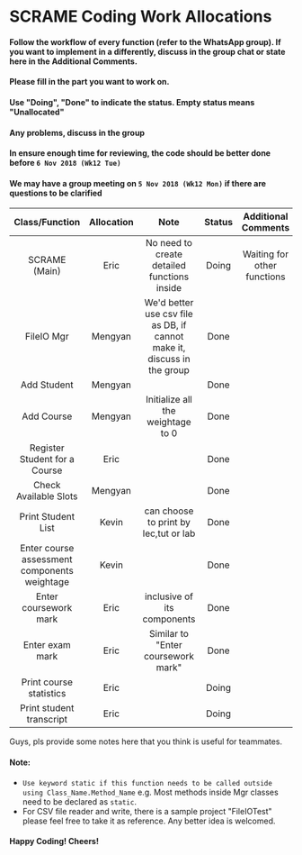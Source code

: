 # SCRAME Coding Work Allocations

#### Follow the workflow of every function (refer to the WhatsApp group). If you want to implement in a differently, discuss in the group chat or state here in the Additional Comments.
#### Please fill in the part you want to work on.
#### Use "Doing", "Done" to indicate the status. Empty status means "Unallocated"
#### Any problems, discuss in the group
#### In ensure enough time for reviewing, the code should be better done before `6 Nov 2018 (Wk12 Tue)`
#### We may have a group meeting on `5 Nov 2018 (Wk12 Mon)` if there are questions to be clarified

| Class/Function                              | Allocation  | Note      | Status   | Additional Comments| Testing Result |
| :-----------------------------------------: | :---------: | :------:  | :------: |:----------------:  |:----------------:  |
| SCRAME (Main)                               | Eric        | No need to create detailed functions inside | Doing | Waiting for other functions | --- |
| FileIO Mgr                                  | Mengyan     | We'd better use csv file as DB, if cannot make it, discuss in the group |Done | | Accepted |
| Add Student                                 | Mengyan     |           |   Done   |                    | Accepted |
| Add Course                                  | Mengyan     | Initialize all the weightage to 0 |  Done    | | Accepted |
| Register Student for a Course               | Eric        |           |  Done    | | Accepted |
| Check Available Slots                       | Mengyan     |           |    Done  | | Accepted |
| Print Student List                          | Kevin       |can choose to print by lec,tut or lab  | Done     |  | Accepted |
| Enter course assessment components weightage| Kevin       |           |       Done   |                    | |
| Enter coursework mark                       | Eric        | inclusive of its components |   Done   | | |
| Enter exam mark                             | Eric        | Similar to "Enter coursework mark" |   Done   | | Accepted |
| Print course statistics                     | Eric        |           |   Doing  |                    | |
| Print student transcript                    | Eric        |           |   Doing  |                    | |


Guys, pls provide some notes here that you think is useful for teammates.

#### Note:
- `Use keyword static if this function needs to be called outside using Class_Name.Method_Name` e.g. Most methods inside Mgr classes need to be declared as `static`.
- For CSV file reader and write, there is a sample project "FileIOTest" please feel free to take it as reference. Any better idea is welcomed.



#### Happy Coding! Cheers!
